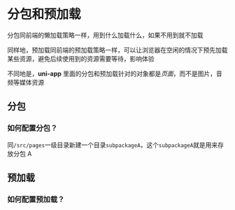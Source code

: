 # 分包和预加载

分包同前端的懒加载策略一样，用到什么加载什么，如果不用到就不加载

同样地，预加载同前端的预加载策略一样，可以让浏览器在空闲的情况下预先加载某些资源，避免后续使用到的资源需要等待，影响体验

不同地是，**uni-app** 里面的分包和预加载针对的对象都是*页面*，而不是图片，音频等媒体资源

## 分包

### 如何配置分包？

同`/src/pages`一级目录新建一个目录`subpackageA`，这个`subpackageA`就是用来存放分包 A

## 预加载

### 如何配置预加载？

